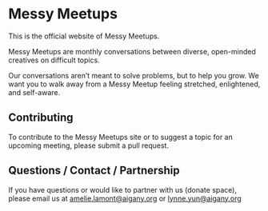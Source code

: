 # Messy Meetups

This is the official website of Messy Meetups.

Messy Meetups are monthly conversations between diverse, open-minded creatives on difficult topics.

Our conversations aren’t meant to solve problems, but to help you grow. We want
you to walk away from a Messy Meetup feeling stretched, enlightened, and
self-aware.

## Contributing

To contribute to the Messy Meetups site or to suggest a topic for an upcoming
meeting, please submit a pull request.

## Questions / Contact / Partnership

If you have questions or would like to partner with us (donate space), please
email us at amelie.lamont@aigany.org or lynne.yun@aigany.org
